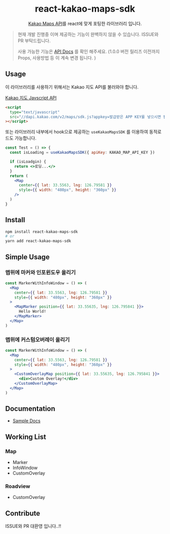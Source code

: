 <h1 align="center">react-kakao-maps-sdk</h1>

<p align="center"><a href="https://apis.map.kakao.com/" alt="kakao api">Kakao Maps API</a>를 react에 맞게 포팅한 라이브러리 입니다.</p>

> 현재 개발 진행중 이며 제공하는 기능이 완벽하지 않을 수 있습니다. ISSUE와 PR 부탁드립니다.
>
> 사용 가능한 기능은 [API Docs](https://react-kakao-maps-sdk.jaeseokim.dev/docs/) 를 확인 해주세요. (1.0.0 버전 릴리즈 이전까지 Props, 사용방법 등 이 계속 변경 됩니다. )

## Usage

이 라이브러리를 사용하기 위해서는 Kakao 지도 API를 불러와야 합니다.

[Kakao 지도 Javscript API](https://apis.map.kakao.com/web/guide/)

```html
<script
  type="text/javascript"
  src="//dapi.kakao.com/v2/maps/sdk.js?appkey=발급받은 APP KEY를 넣으시면 됩니다."
></script>
```

또는 라이브러리 내부에서 hook으로 제공하는 `useKakaoMapsSDK` 를 이용하여 동적로드도 가능합니다.

```jsx
const Test = () => {
  const isLoading = useKakaoMapsSDK({ apiKey: KAKAO_MAP_API_KEY })

  if (isLoadgin) {
    return <>로딩...</>
  }
  return (
    <Map
      center={{ lat: 33.5563, lng: 126.79581 }}
      style={{ width: "480px", height: "360px" }}
    />
  )
}
```

## Install

```bash
npm install react-kakao-maps-sdk
# or
yarn add react-kakao-maps-sdk
```

## Simple Usage

### 맵위에 마커와 인포윈도우 올리기

```jsx
const MarkerWithInfoWindow = () => (
  <Map
    center={{ lat: 33.5563, lng: 126.79581 }}
    style={{ width: "480px", height: "360px" }}
  >
    <MapMarker position={{ lat: 33.55635, lng: 126.795841 }}>
      Hello World!
    </MapMarker>
  </Map>
)
```

### 맵위에 커스텀오버레이 올리기

```jsx
const MarkerWithInfoWindow = () => (
  <Map
    center={{ lat: 33.5563, lng: 126.79581 }}
    style={{ width: "480px", height: "360px" }}
  >
    <CustomOverlayMap position={{ lat: 33.55635, lng: 126.795841 }}>
      <div>Custom Overlay!</div>
    </CustomOverlayMap>
  </Map>
)
```

## Documentation

- [Sample Docs](https://react-kakao-maps-sdk.jaeseokim.dev/docs/)

## Working List

### Map

- Marker
- InfoWindow
- CustomOverlay

### Roadview

- CustomOverlay

## Contribute

ISSUE와 PR 대환영 입니다..!!
